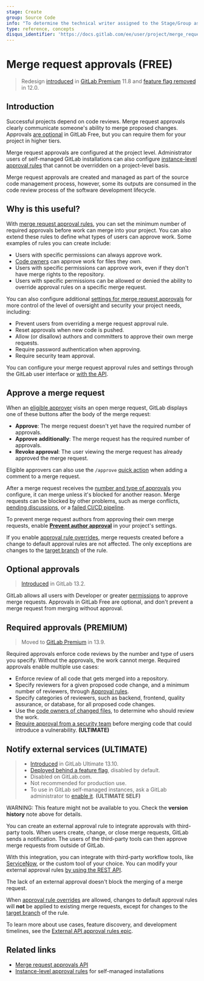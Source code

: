 ```yaml
---
stage: Create
group: Source Code
info: "To determine the technical writer assigned to the Stage/Group associated with this page, see https://about.gitlab.com/handbook/engineering/ux/technical-writing/#assignments"
type: reference, concepts
disqus_identifier: 'https://docs.gitlab.com/ee/user/project/merge_requests/merge_request_approvals.html'
---
```


# Merge request approvals **(FREE)**

> Redesign [introduced](https://gitlab.com/gitlab-org/gitlab/-/issues/1979) in [GitLab Premium](https://about.gitlab.com/pricing/) 11.8 and [feature flag removed](https://gitlab.com/gitlab-org/gitlab/-/issues/10685) in 12.0.

## Introduction

Successful projects depend on code reviews. Merge request approvals clearly communicate
someone's ability to merge proposed changes. Approvals [are optional](#optional-approvals)
in GitLab Free, but you can require them for your project in higher tiers.

Merge request approvals are configured at the project level. Administrator users
of self-managed GitLab installations can also configure
[instance-level approval rules](../../../admin_area/merge_requests_approvals.md)
that cannot be overridden on a project-level basis.

Merge request approvals are created and managed as part of the source code management
process, however, some its outputs are consumed in the code review process
of the software development lifecycle.

## Why is this useful?

With [merge request approval rules](rules.md), you can set the minimum number of
required approvals before work can merge into your project. You can also extend these
rules to define what types of users can approve work. Some examples of rules you can create include:

- Users with specific permissions can always approve work.
- [Code owners](../../code_owners.md) can approve work for files they own.
- Users with specific permissions can approve work, even if they don't have merge rights
  to the repository.
- Users with specific permissions can be allowed or denied the ability
  to override approval rules on a specific merge request.

You can also configure additional [settings for merge request approvals](settings.md)
for more control of the level of oversight and security your project needs, including:

- Prevent users from overriding a merge request approval rule.
- Reset approvals when new code is pushed.
- Allow (or disallow) authors and committers to approve their own merge requests.
- Require password authentication when approving.
- Require security team approval.

You can configure your merge request approval rules and settings through the GitLab
user interface or [with the API](../../../../api/merge_request_approvals.md).

## Approve a merge request

When an [eligible approver](rules.md#eligible-approvers) visits an open merge request,
GitLab displays one of these buttons after the body of the merge request:

- **Approve**: The merge request doesn't yet have the required number of approvals.
- **Approve additionally**: The merge request has the required number of approvals.
- **Revoke approval**: The user viewing the merge request has already approved
  the merge request.

Eligible approvers can also use the `/approve`
[quick action](../../../project/quick_actions.md) when adding a comment to
a merge request.

After a merge request receives the [number and type of approvals](rules.md) you configure, it can merge
unless it's blocked for another reason. Merge requests can be blocked by other problems,
such as merge conflicts, [pending discussions](../../../discussions/index.md#only-allow-merge-requests-to-be-merged-if-all-threads-are-resolved),
or a [failed CI/CD pipeline](../merge_when_pipeline_succeeds.md).

To prevent merge request authors from approving their own merge requests,
enable [**Prevent author approval**](settings.md#allowing-merge-request-authors-to-approve-their-own-merge-requests)
in your project's settings.

If you enable [approval rule overrides](settings.md#prevent-overriding-default-approvals),
merge requests created before a change to default approval rules are not affected.
The only exceptions are changes to the [target branch](rules.md#approvals-for-protected-branches)
of the rule.

## Optional approvals

> [Introduced](https://gitlab.com/gitlab-org/gitlab/-/issues/27426) in GitLab 13.2.

GitLab allows all users with Developer or greater [permissions](../../../permissions.md)
to approve merge requests. Approvals in GitLab Free are optional, and don't prevent
a merge request from merging without approval.

## Required approvals **(PREMIUM)**

> Moved to [GitLab Premium](https://about.gitlab.com/pricing/) in 13.9.

Required approvals enforce code reviews by the number and type of users you specify.
Without the approvals, the work cannot merge. Required approvals enable multiple use cases:

- Enforce review of all code that gets merged into a repository.
- Specify reviewers for a given proposed code change, and a minimum number
  of reviewers, through [Approval rules](rules.md).
- Specify categories of reviewers, such as backend, frontend, quality assurance, or
  database, for all proposed code changes.
- Use the [code owners of changed files](rules.md#code-owners-as-eligible-approvers),
  to determine who should review the work.
- [Require approval from a security team](../../../application_security/index.md#security-approvals-in-merge-requests)
  before merging code that could introduce a vulnerability. **(ULTIMATE)**

## Notify external services **(ULTIMATE)**

> - [Introduced](https://gitlab.com/groups/gitlab-org/-/epics/3869) in GitLab Ultimate 13.10.
> - [Deployed behind a feature flag](../../../feature_flags.md), disabled by default.
> - Disabled on GitLab.com.
> - Not recommended for production use.
> - To use in GitLab self-managed instances, ask a GitLab administrator to [enable it](../../../../api/merge_request_approvals.md#enable-or-disable-external-project-level-mr-approvals). **(ULTIMATE SELF)**

WARNING:
This feature might not be available to you. Check the **version history** note above for details.

You can create an external approval rule to integrate approvals with third-party tools.
When users create, change, or close merge requests, GitLab sends a notification.
The users of the third-party tools can then approve merge requests from outside of GitLab.

With this integration, you can integrate with third-party workflow tools, like
[ServiceNow](https://www.servicenow.co.uk/), or the custom tool of your choice.
You can modify your external approval rules
[by using the REST API](../../../../api/merge_request_approvals.md#external-project-level-mr-approvals).

The lack of an external approval doesn't block the merging of a merge request.

When [approval rule overrides](settings.md#prevent-overriding-default-approvals) are allowed,
changes to default approval rules will **not** be applied to existing
merge requests, except for changes to the [target branch](rules.md#approvals-for-protected-branches)
of the rule.

To learn more about use cases, feature discovery, and development timelines,
see the [External API approval rules epic](https://gitlab.com/groups/gitlab-org/-/epics/3869).

## Related links

- [Merge request approvals API](../../../../api/merge_request_approvals.md)
- [Instance-level approval rules](../../../admin_area/merge_requests_approvals.md) for self-managed installations

<!-- ## Troubleshooting

Include any troubleshooting steps that you can foresee. If you know beforehand what issues
one might have when setting this up, or when something is changed, or on upgrading, it's
important to describe those, too. Think of things that may go wrong and include them here.
This is important to minimize requests for support, and to avoid doc comments with
questions that you know someone might ask.

Each scenario can be a third-level heading, e.g. `### Getting error message X`.
If you have none to add when creating a doc, leave this section in place
but commented out to help encourage others to add to it in the future. -->
